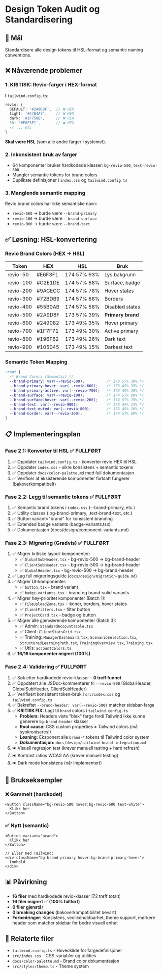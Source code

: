 # Design Token Audit og Standardisering

## 🎯 Mål
Standardisere alle design tokens til HSL-format og semantic naming conventions.

## ❌ Nåværende problemer

### 1. **KRITISK: Revio-farger i HEX-format**
I `tailwind.config.ts`:
```typescript
revio: {
  DEFAULT: '#2A9D8F',  // ❌ HEX
  light: '#47B4A7',    // ❌ HEX
  dark: '#1F756B',     // ❌ HEX
  50: '#E6F3F1',       // ❌ HEX
  // ... etc
}
```

**Skal være HSL** (som alle andre farger i systemet).

### 2. **Inkonsistent bruk av farger**
- 64 komponenter bruker hardkodede klasser: `bg-revio-500`, `text-revio-800`
- Mangler semantic tokens for brand colors
- Duplikate definisjoner i `index.css` og `tailwind.config.ts`

### 3. **Manglende semantic mapping**
Revio brand colors har ikke semantiske navn:
- `revio-500` → burde være `--brand-primary`
- `revio-100` → burde være `--brand-surface`
- `revio-900` → burde være `--brand-text`

## ✅ Løsning: HSL-konvertering

### Revio Brand Colors (HEX → HSL)

| Token       | HEX       | HSL               | Bruk                |
|-------------|-----------|-------------------|---------------------|
| revio-50    | #E6F3F1   | 174 57% 93%       | Lys bakgrunn        |
| revio-100   | #C2E1DE   | 174 57% 88%       | Surface, badge      |
| revio-200   | #9ACECC   | 174 57% 78%       | Hover states        |
| revio-300   | #72BDB9   | 174 57% 68%       | Borders             |
| revio-400   | #55B0AB   | 174 57% 58%       | Disabled states     |
| revio-500   | #2A9D8F   | 173 57% 39%       | **Primary brand**   |
| revio-600   | #249082   | 173 49% 35%       | Hover primary       |
| revio-700   | #1F7F71   | 173 49% 30%       | Active primary      |
| revio-800   | #196F62   | 173 49% 26%       | Dark text           |
| revio-900   | #105045   | 173 49% 15%       | Darkest text        |

### Semantic Token Mapping

```css
:root {
  /* Brand Colors (Semantic) */
  --brand-primary: var(--revio-500);          /* 173 57% 39% */
  --brand-primary-hover: var(--revio-600);    /* 173 49% 35% */
  --brand-primary-active: var(--revio-700);   /* 173 49% 30% */
  --brand-surface: var(--revio-100);          /* 174 57% 88% */
  --brand-surface-hover: var(--revio-200);    /* 174 57% 78% */
  --brand-text: var(--revio-900);             /* 173 49% 15% */
  --brand-text-muted: var(--revio-800);       /* 173 49% 26% */
  --brand-border: var(--revio-300);           /* 174 57% 68% */
}
```

## 📋 Implementeringsplan

### Fase 2.1: Konverter til HSL ✅ FULLFØRT
1. ✅ Oppdater `tailwind.config.ts` - konverter revio HEX til HSL
2. ✅ Oppdater `index.css` - sikre konsistens + semantic tokens
3. ✅ Oppdater `docs/color-palette.md` med full dokumentasjon
4. ✅ Verifiser at eksisterende komponenter fortsatt fungerer (bakoverkompatibelt)

### Fase 2.2: Legg til semantic tokens ✅ FULLFØRT
1. ✅ Semantic brand tokens i `index.css` (--brand-primary, etc.)
2. ✅ Utility classes (.bg-brand-primary, .text-brand-text, etc.)
3. ✅ Button variant="brand" for konsistent branding
4. ✅ Extended badge variants (badge-variants.tsx)
5. ✅ Dokumentasjon (docs/design/component-variants.md)

### Fase 2.3: Migrering (Gradvis) ✅ FULLFØRT
1. ✅ Migrer kritiske layout-komponenter:
   - ✅ `GlobalSubHeader.tsx` - bg-revio-500 → bg-brand-header
   - ✅ `ClientSubHeader.tsx` - bg-revio-500 → bg-brand-header
   - ✅ `GlobalHeader.tsx` - bg-revio-500 → bg-brand-header
2. ✅ Lag full migreringsguide (`docs/design/migration-guide.md`)
3. ✅ Migrer UI-komponenter:
   - ✅ `button.tsx` - brand variant
   - ✅ `badge-variants.tsx` - brand og brand-solid variants
4. ✅ Migrer høy-prioritet komponenter (Batch 1):
   - ✅ `FileUploadZone.tsx` - ikoner, borders, hover states
   - ✅ `ClientFilters.tsx` - filter button
   - ✅ `ProjectCard.tsx` - badge og button
5. ✅ Migrer alle gjenværende komponenter (Batch 3):
   - ✅ Admin: `StandardAccountTable.tsx`
   - ✅ Client: `ClientStatsGrid.tsx`
   - ✅ Training: `ManagerDashboard.tsx`, `ScenarioSelection.tsx`, `StructuredLearningPath.tsx`, `TrainingOverview.tsx`, `Training.tsx`
   - ✅ Utils: `accountColors.ts`
6. ✅ **16/16 komponenter migrert (100%)**

### Fase 2.4: Validering ✅ FULLFØRT
1. ✅ Søk etter hardkodede revio-klasser - **0 treff funnet**
2. ✅ Oppdatert alle JSDoc-kommentarer til `--revio-500` (GlobalHeader, GlobalSubHeader, ClientSubHeader)
3. ✅ Verifisert konsistent token-bruk i `src/index.css` og `tailwind.config.ts`
4. ✅ Bekreftet `--brand-header: var(--revio-500)` matcher sidebar-farge
5. ✅ **KRITISK FIX:** Lagt til `brand` colors i `tailwind.config.ts`
   - **Problem:** Headers viste "blek" farge fordi Tailwind ikke kunne generere `bg-brand-header` klasser
   - **Root cause:** CSS custom properties ≠ Tailwind colors (må synkroniseres!)
   - **Løsning:** Eksponert alle `brand-*` tokens til Tailwind color system
   - **Dokumentasjon:** `docs/design/tailwind-brand-integration.md`
6. ⏭️ Visuell regresjon test (krever manuell testing + hard refresh)
7. ⏭️ Kontrast ratios WCAG AA (krever manuell testing)
8. ⏭️ Dark mode konsistens (når implementert)

## 🎨 Brukseksempler

### ❌ Gammelt (hardkodet)
```tsx
<Button className="bg-revio-500 hover:bg-revio-600 text-white">
  Klikk her
</Button>
```

### ✅ Nytt (semantic)
```tsx
<Button variant="brand">
  Klikk her
</Button>

// Eller med Tailwind:
<div className="bg-brand-primary hover:bg-brand-primary-hover">
  Innhold
</div>
```

## 📊 Påvirkning

- **16 filer** med hardkodede revio-klasser (72 treff totalt)
- **16 filer migrert** ✅ **(100% fullført)**
- **0 filer gjenstår**
- **0 breaking changes** (bakoverkompatibilitet bevart)
- **Forbedringer**: Konsistens, vedlikeholdbarhet, theme support, mørkere header som matcher sidebar for bedre visuell enhet

## 🔗 Relaterte filer

- `tailwind.config.ts` - Hovedkilde for fargedefinisjoner
- `src/index.css` - CSS-variabler og utilities
- `docs/color-palette.md` - Brand color dokumentasjon
- `src/styles/theme.ts` - Theme system
